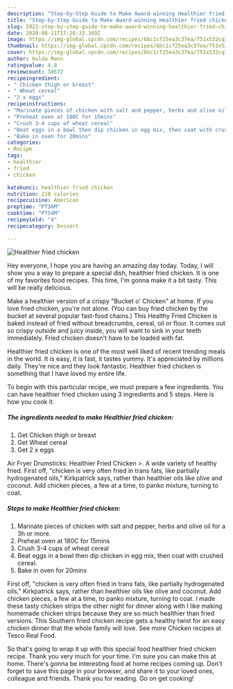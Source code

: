 ```yaml
---
description: "Step-by-Step Guide to Make Award-winning Healthier fried chicken"
title: "Step-by-Step Guide to Make Award-winning Healthier fried chicken"
slug: 5922-step-by-step-guide-to-make-award-winning-healthier-fried-chicken
date: 2020-08-11T17:28:33.169Z
image: https://img-global.cpcdn.com/recipes/6bc1cf25ea3c37ea/751x532cq70/healthier-fried-chicken-recipe-main-photo.jpg
thumbnail: https://img-global.cpcdn.com/recipes/6bc1cf25ea3c37ea/751x532cq70/healthier-fried-chicken-recipe-main-photo.jpg
cover: https://img-global.cpcdn.com/recipes/6bc1cf25ea3c37ea/751x532cq70/healthier-fried-chicken-recipe-main-photo.jpg
author: Hulda Mann
ratingvalue: 4.8
reviewcount: 38672
recipeingredient:
- " Chicken thigh or breast"
- " Wheat cereal"
- "2 x eggs"
recipeinstructions:
- "Marinate pieces of chicken with salt and pepper, herbs and olive oil for a 3h or more."
- "Preheat oven at 180C for 15mins"
- "Crush 3-4 cups of wheat cereal"
- "Beat eggs in a bowl then dip chicken in egg mix, then coat with crushed cereal."
- "Bake in oven for 20mins"
categories:
- Recipe
tags:
- healthier
- fried
- chicken

katakunci: healthier fried chicken 
nutrition: 218 calories
recipecuisine: American
preptime: "PT36M"
cooktime: "PT54M"
recipeyield: "4"
recipecategory: Dessert

---
```



![Healthier fried chicken](https://img-global.cpcdn.com/recipes/6bc1cf25ea3c37ea/751x532cq70/healthier-fried-chicken-recipe-main-photo.jpg)

Hey everyone, I hope you are having an amazing day today. Today, I will show you a way to prepare a special dish, healthier fried chicken. It is one of my favorites food recipes. This time, I'm gonna make it a bit tasty. This will be really delicious.

Make a healthier version of a crispy &#34;Bucket o&#39; Chicken&#34; at home. If you love fried chicken, you&#39;re not alone. (You can buy fried chicken by the bucket at several popular fast-food chains.) This Healthy Fried Chicken is baked instead of fried without breadcrumbs, cereal, oil or flour. It comes out so crispy outside and juicy inside, you will want to sink in your teeth immediately. Fried chicken doesn&#39;t have to be loaded with fat.

Healthier fried chicken is one of the most well liked of recent trending meals in the world. It is easy, it is fast, it tastes yummy. It's appreciated by millions daily. They're nice and they look fantastic. Healthier fried chicken is something that I have loved my entire life.


To begin with this particular recipe, we must prepare a few ingredients. You can have healthier fried chicken using 3 ingredients and 5 steps. Here is how you cook it.

<!--inarticleads1-->

##### The ingredients needed to make Healthier fried chicken:

1. Get  Chicken thigh or breast
1. Get  Wheat cereal
1. Get 2 x eggs


Air Fryer Drumsticks: Healthier Fried Chicken &gt;. A wide variety of healthy fried. First off, &#34;chicken is very often fried in trans fats, like partially hydrogenated oils,&#34; Kirkpatrick says, rather than healthier oils like olive and coconut. Add chicken pieces, a few at a time, to panko mixture, turning to coat. 

<!--inarticleads2-->

##### Steps to make Healthier fried chicken:

1. Marinate pieces of chicken with salt and pepper, herbs and olive oil for a 3h or more.
1. Preheat oven at 180C for 15mins
1. Crush 3-4 cups of wheat cereal
1. Beat eggs in a bowl then dip chicken in egg mix, then coat with crushed cereal.
1. Bake in oven for 20mins


First off, &#34;chicken is very often fried in trans fats, like partially hydrogenated oils,&#34; Kirkpatrick says, rather than healthier oils like olive and coconut. Add chicken pieces, a few at a time, to panko mixture, turning to coat. I made these tasty chicken strips the other night for dinner along with I like making homemade chicken strips because they are so much healthier than fried versions. This Southern fried chicken recipe gets a healthy twist for an easy chicken dinner that the whole family will love. See more Chicken recipes at Tesco Real Food. 

So that's going to wrap it up with this special food healthier fried chicken recipe. Thank you very much for your time. I'm sure you can make this at home. There's gonna be interesting food at home recipes coming up. Don't forget to save this page in your browser, and share it to your loved ones, colleague and friends. Thank you for reading. Go on get cooking!

